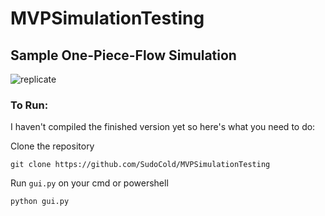 # MVPSimulationTesting

## Sample One-Piece-Flow Simulation

![replicate](https://github.com/user-attachments/assets/42f29d21-60f1-4680-b0b1-80b1e5a3568e)

### To Run:

I haven't compiled the finished version yet so here's what you need to do:

Clone the repository

```
git clone https://github.com/SudoCold/MVPSimulationTesting
```

Run `gui.py` on your cmd or powershell

`python gui.py`
